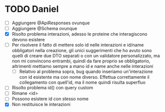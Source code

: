 
# TODO Daniel
- [ ] Aggiungere \@ApiResponses ovunque
- [ ] Aggiungere \@Schema ovunque
- [x] Risolto problema interazioni, adesso le proteine che interagiscono devono esistere
- [ ] Per risolvere il fatto di mettere solo id nelle interazioni e id/name obbligatori nella creazione, gli unici suggerimenti che ho avuto sono quelli di creare due DTO separati o con un validatore personalizzato, ma non mi convincono entrambi, quindi da fare proprio se obbligatorio, altrimenti mettiamo sempre a mano id e name anche nelle interazioni
  - [ ] Relativo al problema sopra, bug quando inseriamo un'interazione con id esistente ma con nome diverso. Effettua correttamente il collegamento con quell'id, ma il nome quindi risulta superfluo
- [ ] Risolto problema id() con query custom
- [ ] Rimane \<id\>
- [ ] Possono esistere id con stesso nome
- [x] Non restituisce le interazioni